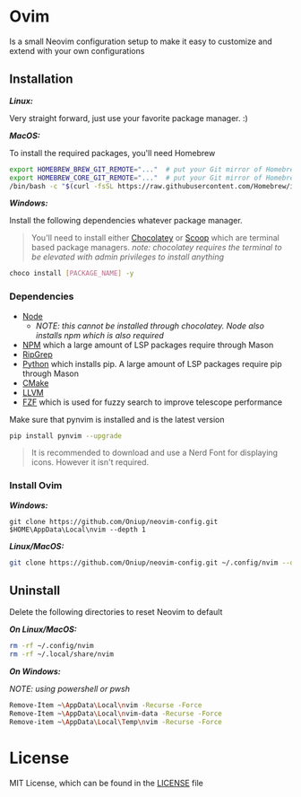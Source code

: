 # Ovim

Is a small Neovim configuration setup to make it easy to customize and extend
with your own configurations

## Installation

***Linux:***

Very straight forward, just use your favorite package manager. :)

***MacOS:***

To install the required packages, you'll need Homebrew

```bash
export HOMEBREW_BREW_GIT_REMOTE="..."  # put your Git mirror of Homebrew/brew here
export HOMEBREW_CORE_GIT_REMOTE="..."  # put your Git mirror of Homebrew/homebrew-core here
/bin/bash -c "$(curl -fsSL https://raw.githubusercontent.com/Homebrew/install/master/install.sh)"
```

***Windows:***

Install the following dependencies whatever package manager.

> You'll need to install either [Chocolatey](https://chocolatey.org/) or
> [Scoop](https://scoop.sh/) which are terminal based package managers.
> *note: chocolatey requires the terminal to be elevated with admin privileges
> to install anything*

```bash
choco install [PACKAGE_NAME] -y
```

### Dependencies

* [Node](https://nodejs.org/en)
  * *NOTE: this cannot be installed through chocolatey. Node also installs
    npm which is also required*
* [NPM](https://www.npmjs.com/) which a large amount of LSP packages require
  through Mason
* [RipGrep](https://github.com/BurntSushi/ripgrep)
* [Python](https://community.chocolatey.org/packages/python/3.11.4) which
  installs pip. A large amount of LSP packages require pip through Mason
* [CMake](https://cmake.org/)
* [LLVM]()
* [FZF](https://github.com/junegunn/fzf) which is used for fuzzy search to
  improve telescope performance

Make sure that pynvim is installed and is the latest version

```bash
pip install pynvim --upgrade
```

> It is recommended to download and use a Nerd Font for displaying icons. However
> it isn't required.

### Install Ovim

***Windows:***

```
git clone https://github.com/Oniup/neovim-config.git $HOME\AppData\Local\nvim --depth 1
```

***Linux/MacOS:***

```bash
git clone https://github.com/Oniup/neovim-config.git ~/.config/nvim --depth 1
```

## Uninstall

Delete the following directories to reset Neovim to default

***On Linux/MacOS:***

```bash
rm -rf ~/.config/nvim
rm -rf ~/.local/share/nvim
```

***On Windows:***

*NOTE: using powershell or pwsh*

```bash
Remove-Item ~\AppData\Local\nvim -Recurse -Force
Remove-Item ~\AppData\Local\nvim-data -Recurse -Force
Remove-item ~\AppData\Local\Temp\nvim -Recurse -Force
```

# License

MIT License, which can be found in the [LICENSE](./LICENSE) file
